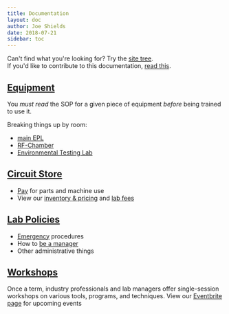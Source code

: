 ```yaml
---
title: Documentation
layout: doc
author: Joe Shields
date: 2018-07-21
sidebar: toc
---
```


Can't find what you're looking for? Try the [site tree](/siteTree).  
If you'd like to contribute to this documentation, [read this](/doc/contributing).

## [Equipment](/doc/equip/)
You *must read* the SOP for a given piece of equipment *before* being trained to use it.

Breaking things up by room:
- [main EPL](/doc/equip/)
- [RF-Chamber](/doc/equip/testing/rfchamber)
- [Environmental Testing Lab](/doc/equip/testing/ETL/)

## [Circuit Store](/doc/store/)
- [Pay][checkout] for parts and machine use
- View our [inventory & pricing][inventory] and [lab fees](/doc/store/pricing)

## [Lab Policies](/doc/policies)
- [Emergency](/doc/policies/Safety-protocols) procedures
- How to [be a manager](/doc/policies/Becoming-an-E.P.L.-Manager)
- Other administrative things

## [Workshops](/doc/workshops)
Once a term, industry professionals and lab managers offer single-session workshops on various tools, programs, and techniques.
View our [Eventbrite page][Eventbrite] for upcoming events


[Eventbrite]: https://www.eventbrite.com/o/portland-state-university-electronics-prototyping-lab-epl-11381470478
[inventory]: https://docs.google.com/spreadsheets/d/e/2PACX-1vRctTWgzjjFlbtDmUZ98G7og6jb6IJ1X1vd8zwDnGen3mGZxCVO0T1Jp2Iw2ze2l4Bet2ey2GKlb9wB/pubhtml
[checkout]: https://commerce.cashnet.com/ecei
